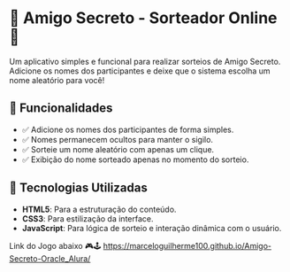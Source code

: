 # 🎉 Amigo Secreto - Sorteador Online 🎉

Um aplicativo simples e funcional para realizar sorteios de Amigo Secreto. Adicione os nomes dos participantes e deixe que o sistema escolha um nome aleatório para você!

## 🎯 Funcionalidades
- ✅ Adicione os nomes dos participantes de forma simples.
- ✅ Nomes permanecem ocultos para manter o sigilo.
- ✅ Sorteie um nome aleatório com apenas um clique.
- ✅ Exibição do nome sorteado apenas no momento do sorteio.

## 🚀 Tecnologias Utilizadas
- **HTML5**: Para a estruturação do conteúdo.
- **CSS3**: Para estilização da interface.
- **JavaScript**: Para lógica de sorteio e interação dinâmica com o usuário.

Link do Jogo abaixo 🎮🕹
https://marceloguilherme100.github.io/Amigo-Secreto-Oracle_Alura/



